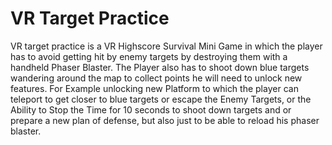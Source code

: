 # VR Target Practice 

VR target practice is a VR Highscore Survival Mini Game in which the player has to avoid getting hit by enemy targets by destroying them 
with a handheld Phaser Blaster. The Player also has to shoot down blue targets wandering around the map to collect points he will need to 
unlock new features. For Example unlocking new Platform to which the player can teleport to get closer to blue targets or escape the Enemy Targets,
or the Ability to Stop the Time for 10 seconds to shoot down targets and or prepare a new plan of defense, but also just to be able to reload his
phaser blaster. 


